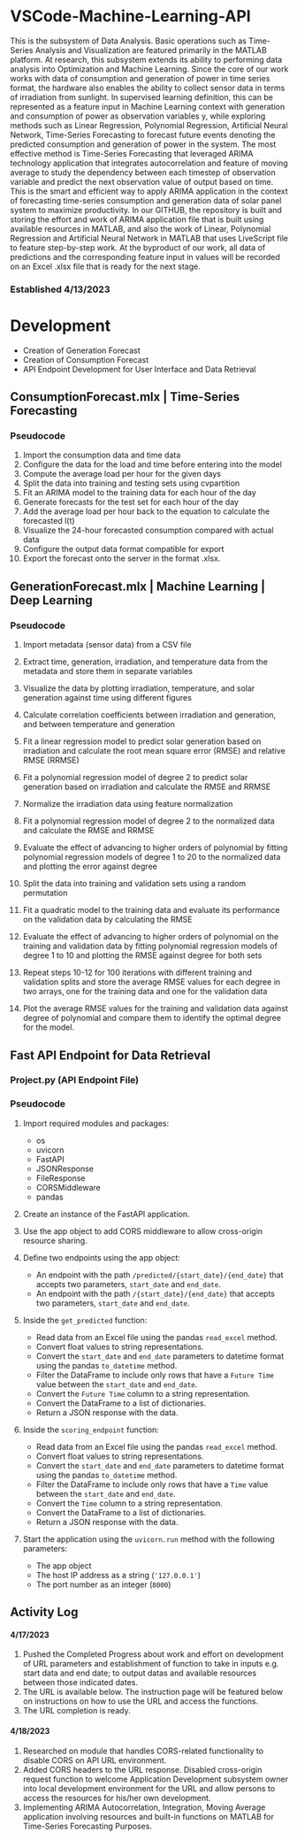# VSCode-Machine-Learning-API

This is the subsystem of Data Analysis. Basic operations such as Time-Series Analysis and Visualization are featured primarily in the MATLAB platform. At research, this subsystem extends its ability to performing data analysis into Optimization and Machine Learning. Since the core of our work works with data of consumption and generation of power in time series format, the hardware also enables the ability to collect sensor data in terms of irradiation from sunlight. In supervised learning definition, this can be represented as a feature input in Machine Learning context with generation and consumption of power as observation variables y, while exploring methods such as Linear Regression, Polynomial Regression, Artificial Neural Network, Time-Series Forecasting to forecast future events denoting the predicted consumption and generation of power in the system. The most effective method is Time-Series Forecasting that leveraged ARIMA technology application that integrates autocorrelation and feature of moving average to study the dependency between each timestep of observation variable and predict the next observation value of output based on time. This is the smart and efficient way to apply ARIMA application in the context of forecasting time-series consumption and generation data of solar panel system to maximize productivity. In our GITHUB, the repository is built and storing the effort and work of ARIMA application file that is built using available resources in MATLAB, and also the work of Linear, Polynomial Regression and Artificial Neural Network in MATLAB that uses LiveScript file to feature step-by-step work. At the byproduct of our work, all data of predictions and the corresponding feature input in values will be recorded on an Excel .xlsx file that is ready for the next stage.

### Established 4/13/2023

# Development 

- Creation of Generation Forecast
- Creation of Consumption Forecast
- API Endpoint Development for User Interface and Data Retrieval 

## ConsumptionForecast.mlx | Time-Series Forecasting
### Pseudocode

1. Import the consumption data and time data
2. Configure the data for the load and time before entering into the model
3. Compute the average load per hour for the given days
4. Split the data into training and testing sets using cvpartition
5. Fit an ARIMA model to the training data for each hour of the day
6. Generate forecasts for the test set for each hour of the day
7. Add the average load per hour back to the equation to calculate the forecasted l(t)
8. Visualize the 24-hour forecasted consumption compared with actual data
9. Configure the output data format compatible for export
10. Export the forecast onto the server in the format .xlsx.

## GenerationForecast.mlx | Machine Learning | Deep Learning

### Pseudocode

1. Import metadata (sensor data) from a CSV file

2. Extract time, generation, irradiation, and temperature data from the metadata and store them in separate variables

3. Visualize the data by plotting irradiation, temperature, and solar generation against time using different figures

4. Calculate correlation coefficients between irradiation and generation, and between temperature and generation

5. Fit a linear regression model to predict solar generation based on irradiation and calculate the root mean square error (RMSE) and relative RMSE (RRMSE)

6. Fit a polynomial regression model of degree 2 to predict solar generation based on irradiation and calculate the RMSE and RRMSE

7. Normalize the irradiation data using feature normalization

8. Fit a polynomial regression model of degree 2 to the normalized data and calculate the RMSE and RRMSE

9. Evaluate the effect of advancing to higher orders of polynomial by fitting polynomial regression models of degree 1 to 20 to the normalized data and plotting the error against degree

10. Split the data into training and validation sets using a random permutation

11. Fit a quadratic model to the training data and evaluate its performance on the validation data by calculating the RMSE

12. Evaluate the effect of advancing to higher orders of polynomial on the training and validation data by fitting polynomial regression models of degree 1 to 10 and plotting the RMSE against degree for both sets

13. Repeat steps 10-12 for 100 iterations with different training and validation splits and store the average RMSE values for each degree in two arrays, one for the training data and one for the validation data

14. Plot the average RMSE values for the training and validation data against degree of polynomial and compare them to identify the optimal degree for the model.


## Fast API Endpoint for Data Retrieval
### Project.py (API Endpoint File)
### Pseudocode
1. Import required modules and packages:
    - os
    - uvicorn
    - FastAPI
    - JSONResponse
    - FileResponse
    - CORSMiddleware
    - pandas

2. Create an instance of the FastAPI application.

3. Use the app object to add CORS middleware to allow cross-origin resource sharing.

4. Define two endpoints using the app object:
    - An endpoint with the path `/predicted/{start_date}/{end_date}` that accepts two parameters, `start_date` and `end_date`.
    - An endpoint with the path `/{start_date}/{end_date}` that accepts two parameters, `start_date` and `end_date`.

5. Inside the `get_predicted` function:
    - Read data from an Excel file using the pandas `read_excel` method.
    - Convert float values to string representations.
    - Convert the `start_date` and `end_date` parameters to datetime format using the pandas `to_datetime` method.
    - Filter the DataFrame to include only rows that have a `Future Time` value between the `start_date` and `end_date`.
    - Convert the `Future Time` column to a string representation.
    - Convert the DataFrame to a list of dictionaries.
    - Return a JSON response with the data.

6. Inside the `scoring_endpoint` function:
    - Read data from an Excel file using the pandas `read_excel` method.
    - Convert float values to string representations.
    - Convert the `start_date` and `end_date` parameters to datetime format using the pandas `to_datetime` method.
    - Filter the DataFrame to include only rows that have a `Time` value between the `start_date` and `end_date`.
    - Convert the `Time` column to a string representation.
    - Convert the DataFrame to a list of dictionaries.
    - Return a JSON response with the data.

7. Start the application using the `uvicorn.run` method with the following parameters:
    - The app object
    - The host IP address as a string (`'127.0.0.1'`)
    - The port number as an integer (`8000`)


## Activity Log

#### 4/17/2023

1. Pushed the Completed Progress about work and effort on development of URL parameters and establishment of function to take in inputs e.g. start data and end date; to output datas and available resources between those indicated dates. 
2. The URL is available below. The instruction page will be featured below on instructions on how to use the URL and access the functions.
3. The URL completion is ready. 

#### 4/18/2023

1. Researched on module that handles CORS-related functionality to disable CORS on API URL environment.
2. Added CORS headers to the URL response. Disabled cross-origin request function to welcome Application Development subsystem owner into local development environment for the URL and allow persons to access the resources for his/her own development. 
3. Implementing ARIMA Autocorrelation, Integration, Moving Average application involving resources and built-in functions on MATLAB for Time-Series Forecasting Purposes. 
